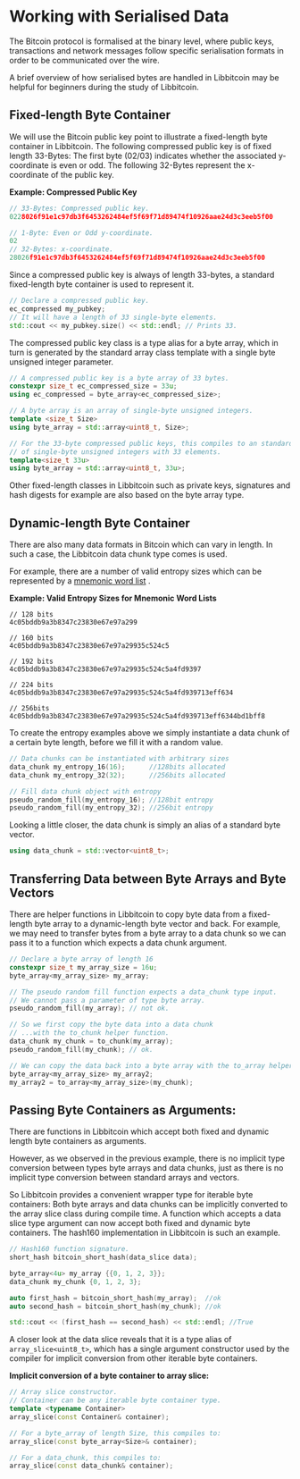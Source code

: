 # Working with Serialised Data

The Bitcoin protocol is formalised at the binary level, where public keys, transactions and network messages follow specific serialisation formats in order to be communicated over the wire.

A brief overview of how serialised bytes are handled in Libbitcoin may be helpful for beginners during the study of Libbitcoin.

## Fixed-length Byte Container

We will use the Bitcoin public key point to illustrate a fixed-length byte container in Libbitcoin.
The following compressed public key is of fixed length 33-Bytes: The first byte (02/03) indicates whether the associated y-coordinate is even or odd. The following 32-Bytes represent the x-coordinate of the public key.

**Example: Compressed Public Key**

```c++
// 33-Bytes: Compressed public key.
0228026f91e1c97db3f6453262484ef5f69f71d89474f10926aae24d3c3eeb5f00

// 1-Byte: Even or Odd y-coordinate.
02
// 32-Bytes: x-coordinate.
28026f91e1c97db3f6453262484ef5f69f71d89474f10926aae24d3c3eeb5f00
```

Since a compressed public key is always of length 33-bytes, a standard fixed-length byte container is used to represent it.

```c++
// Declare a compressed public key.
ec_compressed my_pubkey;
// It will have a length of 33 single-byte elements.
std::cout << my_pubkey.size() << std::endl; // Prints 33.
```

The compressed public key class is a type alias for a byte array, which in turn is generated by the standard array class template with a single byte unsigned integer parameter.

```c++
// A compressed public key is a byte array of 33 bytes.
constexpr size_t ec_compressed_size = 33u;
using ec_compressed = byte_array<ec_compressed_size>;

// A byte array is an array of single-byte unsigned integers.
template <size_t Size>
using byte_array = std::array<uint8_t, Size>;

// For the 33-byte compressed public keys, this compiles to an standard array
// of single-byte unsigned integers with 33 elements.
template<size_t 33u>
using byte_array = std::array<uint8_t, 33u>;
```
Other fixed-length classes in Libbitcoin such as private keys, signatures and hash digests for example are also based on the byte array type.

## Dynamic-length Byte Container

There are also many data formats in Bitcoin which can vary in length. In such a case, the Libbitcoin data chunk type comes is used.

For example, there are a number of valid entropy sizes which can be represented by a [mnemonic word list](https://github.com/libbitcoin/libbitcoin/wiki/Addresses-&-HD-Wallets) .

**Example: Valid Entropy Sizes for Mnemonic Word Lists**
```
// 128 bits
4c05bddb9a3b8347c23830e67e97a299

// 160 bits
4c05bddb9a3b8347c23830e67e97a29935c524c5

// 192 bits
4c05bddb9a3b8347c23830e67e97a29935c524c5a4fd9397

// 224 bits
4c05bddb9a3b8347c23830e67e97a29935c524c5a4fd939713eff634

// 256bits
4c05bddb9a3b8347c23830e67e97a29935c524c5a4fd939713eff6344bd1bff8
```

To create the entropy examples above we simply instantiate a data chunk of a certain byte length, before we fill it with a random value.

```c++
// Data chunks can be instantiated with arbitrary sizes
data_chunk my_entropy_16(16);      //128bits allocated
data_chunk my_entropy_32(32);      //256bits allocated

// Fill data chunk object with entropy
pseudo_random_fill(my_entropy_16); //128bit entropy
pseudo_random_fill(my_entropy_32); //256bit entropy
```
Looking a little closer, the data chunk is simply an alias of a standard byte vector.

```c++
using data_chunk = std::vector<uint8_t>;
```

## Transferring Data between Byte Arrays and Byte Vectors

There are helper functions in Libbitcoin to copy byte data from a fixed-length byte array to a dynamic-length byte vector and back. For example, we may need to transfer bytes from a byte array to a data chunk so we can pass it to a function which expects a data chunk argument.

```c++
// Declare a byte array of length 16
constexpr size_t my_array_size = 16u;
byte_array<my_array_size> my_array;

// The pseudo random fill function expects a data_chunk type input.
// We cannot pass a parameter of type byte array.
pseudo_random_fill(my_array); // not ok.

// So we first copy the byte data into a data chunk
// ...with the to_chunk helper function.
data_chunk my_chunk = to_chunk(my_array);
pseudo_random_fill(my_chunk); // ok.

// We can copy the data back into a byte array with the to_array helper function.
byte_array<my_array_size> my_array2;
my_array2 = to_array<my_array_size>(my_chunk);
```  

## Passing Byte Containers as Arguments:
There are functions in Libbitcoin which accept both fixed and dynamic length byte containers as arguments.

However, as we observed in the previous example, there is no implicit type conversion between types byte arrays and data chunks, just as there is no implicit type conversion between standard arrays and vectors.

So Libbitcoin provides a convenient wrapper type for iterable byte containers: Both byte arrays and data chunks can be implicitly converted to the array slice class during compile time. A function which accepts a data slice type argument can now accept both fixed and dynamic byte containers. The hash160 implementation in Libbitcoin is such an example.

```c++
// Hash160 function signature.
short_hash bitcoin_short_hash(data_slice data);
```
```c++
byte_array<4u> my_array {{0, 1, 2, 3}};
data_chunk my_chunk {0, 1, 2, 3};

auto first_hash = bitcoin_short_hash(my_array);  //ok
auto second_hash = bitcoin_short_hash(my_chunk); //ok

std::cout << (first_hash == second_hash) << std::endl; //True
```

A closer look at the data slice reveals that it is a type alias of `array_slice<uint8_t>`, which has a single argument constructor used by the compiler for implicit conversion from other iterable byte containers.

**Implicit conversion of a byte container to array slice:**

```c++
// Array slice constructor.
// Container can be any iterable byte container type.
template <typename Container>
array_slice(const Container& container);

// For a byte_array of length Size, this compiles to:
array_slice(const byte_array<Size>& container);

// For a data_chunk, this compiles to:
array_slice(const data_chunk& container);
```
